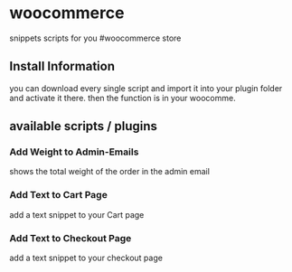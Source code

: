 # woocommerce
snippets scripts for you #woocommerce store

## Install Information
you can download every single script and import it into your plugin folder and activate it there. then the function is in your woocomme.

## available scripts / plugins

### Add Weight to Admin-Emails
shows the total weight of the order in the admin email

### Add Text to Cart Page
add a text snippet to your Cart page

### Add Text to Checkout Page
add a text snippet to your checkout page